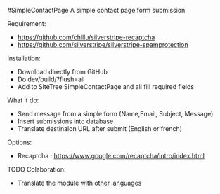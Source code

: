 #SimpleContactPage
A simple contact page form submission

Requirement:
- https://github.com/chillu/silverstripe-recaptcha
- https://github.com/silverstripe/silverstripe-spamprotection

Installation:
- Download directly from GitHub
- Do dev/build/?flush=all
- Add to SiteTree SimpleContactPage and all fill required fields

What it do:
- Send message from a simple form (Name,Email, Subject, Message)
- Insert submissions into database 
- Translate destinaion URL after submit (English or french)

Options:
- Recaptcha : https://www.google.com/recaptcha/intro/index.html

TODO Colaboration:
- Translate the module with other languages
